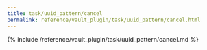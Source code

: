 ```yaml
---
title: task/uuid_pattern/cancel
permalink: reference/vault_plugin/task/uuid_pattern/cancel.html
---
```


{% include /reference/vault_plugin/task/uuid_pattern/cancel.md %}
